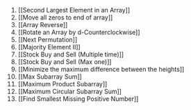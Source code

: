 
1. [[Second Largest Element in an Array]]
2. [[Move all zeros to end of array]]
3. [[Array Reverse]]
4. [[Rotate an Array by d-Counterclockwise]]
5. [[Next Permutation]]
6. [[Majority Element II]]
7. [[Stock Buy and Sell (Multiple time)]]
8. [[Stock Buy and Sell (Max one)]]
9. [[Minimize the maximum difference between the heights]]
10. [[Max Subarray Sum]]
11. [[Maximum Product Subarray]]
12. [[Maximum Circular Subarray Sum]]
13. [[Find Smallest Missing Positive Number]]
